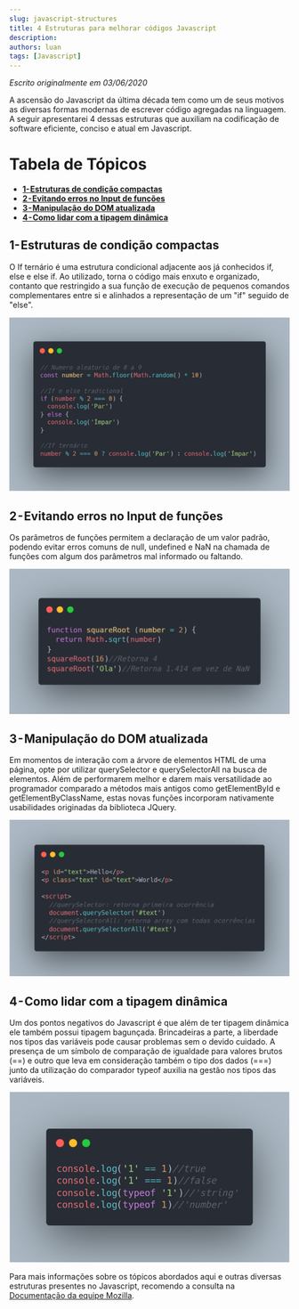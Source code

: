 ```yaml
---
slug: javascript-structures
title: 4 Estruturas para melhorar códigos Javascript
description: 
authors: luan
tags: [Javascript]
---
```


*Escrito originalmente em 03/06/2020*

A ascensão do Javascript da última década tem como um de seus motivos as diversas formas modernas de escrever código agregadas na linguagem. A seguir apresentarei 4 dessas estruturas que auxiliam na codificação de software eficiente, conciso e atual em Javascript.

<!--truncate-->

# Tabela de Tópicos
- [**1- Estruturas de condição compactas**](#1-estruturas-de-condição-compactas)
- [**2 - Evitando erros no Input de funções**](#2-evitando-erros-no-input-de-funções)
- [**3 - Manipulação do DOM atualizada**](#3-manipulação-do-dom-atualizada)
- [**4 - Como lidar com a tipagem dinâmica**](#4-como-lidar-com-a-tipagem-dinâmica)

## 1- Estruturas de condição compactas
O If ternário é uma estrutura condicional adjacente aos já conhecidos if, else e else if. Ao utilizado, torna o código mais enxuto e organizado, contanto que restringido a sua função de execução de pequenos comandos complementares entre si e alinhados a representação de um "if" seguido de "else".

<!--truncate-->

![Estruturas de condição compactas](./javascript-structures-1.png)

## 2 - Evitando erros no Input de funções
Os parâmetros de funções permitem a declaração de um valor padrão, podendo evitar erros comuns de null, undefined e NaN na chamada de funções com algum dos parâmetros mal informado ou faltando.

![Evitando erros no Input de funções](./javascript-structures-2.png)

## 3 - Manipulação do DOM atualizada
Em momentos de interação com a árvore de elementos HTML de uma página, opte por utilizar querySelector e querySelectorAll na busca de elementos. Além de performarem melhor e darem mais versatilidade ao programador comparado a métodos mais antigos como getElementById e getElementByClassName, estas novas funções incorporam nativamente usabilidades originadas da biblioteca JQuery.

![Manipulação do DOM atualizada](./javascript-structures-3.png)

## 4 - Como lidar com a tipagem dinâmica
Um dos pontos negativos do Javascript é que além de ter tipagem dinâmica ele também possui tipagem bagunçada. Brincadeiras a parte, a liberdade nos tipos das variáveis pode causar problemas sem o devido cuidado.
A presença de um símbolo de comparação de igualdade para valores brutos (==) e outro que leva em consideração também o tipo dos dados (===) junto da utilização do comparador typeof auxilia na gestão nos tipos das variáveis.

![Como lidar com a tipagem dinâmica](./javascript-structures-4.png)

Para mais informações sobre os tópicos abordados aqui e outras diversas estruturas presentes no Javascript, recomendo a consulta na [Documentação da equipe Mozilla](https://developer.mozilla.org/pt-BR/docs/Web/JavaScript).
